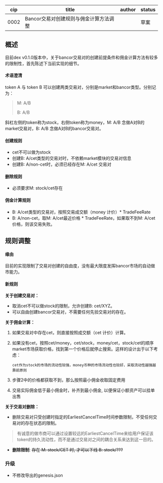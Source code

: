 cip | title | author | status |
-------|-------|------|-------
0002 | Bancor交易对创建规则与佣金计算方法调整| | 草案|


## 概述

目前dex v0.1.0版本中，关于bancor交易对的创建前提条件和佣金计算方法有较多的限制性，首先陈述下当前实现的细节。

#### 术语澄清

token A 与 token B 可以创建两类交易对，分别是market和bancor类型。分别记为：

> M: A/B
>
> B:  A/B

斜杠左侧的token称为stock，右侧token称为money，M: A/B 念做A对B的market交易对，B: A/B 念做A对B的bancor交易对。

#### 创建规则

- cet不可以做为stock
- 创建B: A/cet类型的交易对时，不依赖market模块的交易对信息
- 创建B: A/non-cet时，必须已经存在M: A/cet 交易对

#### 删除规则

- 必须要求M: stock/cet存在

#### 佣金计算规则

- B: A/cet类型的交易对，按照交易成交额（money 计价）* TradeFeeRate
- B: A/non-cet，取M: A/cet最近价格 * TradeFeeRate，如果取不到M: A/cet价格，则该交易失败。



## 规则调整

#### 缘由

目前的实现限制了交易对创建的自由度，没有最大限度发挥bancor市场的自动做市能力。

#### 新规则

**关于创建交易对：**

- 取消cet不可以做stock的限制，允许创建B: cet/XYZ。
- 可以自由创建bancor交易对，不需要任何先验交易对的存在。

**关于佣金计算：**

1. 如果交易对中存在cet，则直接按照成交额（cet 计价）计算。

2. 如果没有cet，按照cet/money，cet/stock，money/cet，stock/cet的顺序market市场获取价格，找到第一个价格后就停止搜索。这样的设计出于以下考虑：

   `cet作为stock的市场的流动性较强，money币种的市场流动性也较好，采取流动性越强越靠前原则`

3. 步骤2中的价格都获取不到，那么按照最小佣金收取固定费用

4. 交易实际佣金低于最小佣金时，补齐到最小佣金, 以便保证小额资产可以挂单出售

**关于交易对删除：**

- 删除交易对只受创建时指定的EarliestCancelTime时间参数限制，不受任何交易对的存在状态的限制。
> 有诚意的做市商可以通过设置较远的EarliestCancelTime来给用户保证该token的持久流动性，而不是通过交易对之间的耦合关系来达到这一目的。

- **删除限制**: ~~存在 M: stock/CET 时, 才可以下线 B: stock/???~~

### 升级
- 不修改导出的genesis.json

